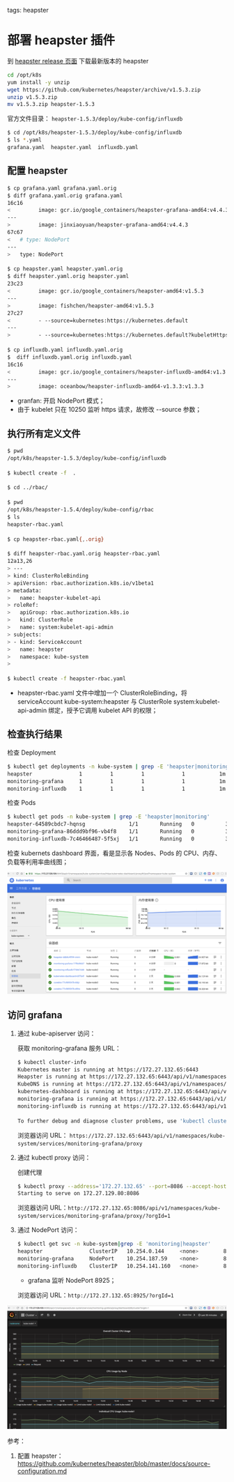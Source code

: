 <!-- toc -->

tags: heapster

# 部署 heapster 插件

到 [heapster release 页面](https://github.com/kubernetes/heapster/releases) 下载最新版本的 heapster

``` bash
cd /opt/k8s
yum install -y unzip
wget https://github.com/kubernetes/heapster/archive/v1.5.3.zip
unzip v1.5.3.zip
mv v1.5.3.zip heapster-1.5.3
```

官方文件目录： `heapster-1.5.3/deploy/kube-config/influxdb`

``` bash
$ cd /opt/k8s/heapster-1.5.3/deploy/kube-config/influxdb
$ ls *.yaml
grafana.yaml  heapster.yaml  influxdb.yaml
```

## 配置 heapster

``` bash
$ cp grafana.yaml grafana.yaml.orig
$ diff grafana.yaml.orig grafana.yaml
16c16
<         image: gcr.io/google_containers/heapster-grafana-amd64:v4.4.3
---
>         image: jinxiaoyuan/heapster-grafana-amd64:v4.4.3
67c67
<   # type: NodePort
---
>   type: NodePort

$ cp heapster.yaml heapster.yaml.orig
$ diff heapster.yaml.orig heapster.yaml
23c23
<         image: gcr.io/google_containers/heapster-amd64:v1.5.3
---
>         image: fishchen/heapster-amd64:v1.5.3
27c27
<         - --source=kubernetes:https://kubernetes.default
---
>         - --source=kubernetes:https://kubernetes.default?kubeletHttps=true&kubeletPort=10250

$ cp influxdb.yaml influxdb.yaml.orig
$  diff influxdb.yaml.orig influxdb.yaml
16c16
<         image: gcr.io/google_containers/heapster-influxdb-amd64:v1.3.3
---
>         image: oceanbow/heapster-influxdb-amd64-v1.3.3:v1.3.3
```
+ granfan: 开启 NodePort 模式；
+ 由于 kubelet 只在 10250 监听 https 请求，故修改 --source 参数；

## 执行所有定义文件

``` bash
$ pwd
/opt/k8s/heapster-1.5.3/deploy/kube-config/influxdb

$ kubectl create -f  .

$ cd ../rbac/

$ pwd
/opt/k8s/heapster-1.5.4/deploy/kube-config/rbac
$ ls
heapster-rbac.yaml

$ cp heapster-rbac.yaml{,.orig}

$ diff heapster-rbac.yaml.orig heapster-rbac.yaml
12a13,26
> ---
> kind: ClusterRoleBinding
> apiVersion: rbac.authorization.k8s.io/v1beta1
> metadata:
>   name: heapster-kubelet-api
> roleRef:
>   apiGroup: rbac.authorization.k8s.io
>   kind: ClusterRole
>   name: system:kubelet-api-admin
> subjects:
> - kind: ServiceAccount
>   name: heapster
>   namespace: kube-system
>

$ kubectl create -f heapster-rbac.yaml
```
+ heapster-rbac.yaml 文件中增加一个 ClusterRoleBinding，将 serviceAccount kube-system:heapster 与 ClusterRole system:kubelet-api-admin 绑定，授予它调用 kubelet API 的权限；

## 检查执行结果

检查 Deployment

``` bash
$ kubectl get deployments -n kube-system | grep -E 'heapster|monitoring'
heapster               1         1         1            1           1m
monitoring-grafana     1         1         1            1           1m
monitoring-influxdb    1         1         1            1           1m
```

检查 Pods

``` bash
$ kubectl get pods -n kube-system | grep -E 'heapster|monitoring'
heapster-64589cbdc7-hqnsg              1/1       Running   0          3m
monitoring-grafana-86ddd9bf96-vb4f8    1/1       Running   0          3m
monitoring-influxdb-7c46466487-5f5xj   1/1       Running   0          3m
```

检查 kubernets dashboard 界面，看是显示各 Nodes、Pods 的 CPU、内存、负载等利用率曲线图；

![dashboard-heapster](./images/dashboard-heapster.png)

## 访问 grafana

1. 通过 kube-apiserver 访问：

    获取 monitoring-grafana 服务 URL：

    ``` bash
    $ kubectl cluster-info
    Kubernetes master is running at https://172.27.132.65:6443
    Heapster is running at https://172.27.132.65:6443/api/v1/namespaces/kube-system/services/heapster/proxy
    KubeDNS is running at https://172.27.132.65:6443/api/v1/namespaces/kube-system/services/kube-dns/proxy
    kubernetes-dashboard is running at https://172.27.132.65:6443/api/v1/namespaces/kube-system/services/kubernetes-dashboard/proxy
    monitoring-grafana is running at https://172.27.132.65:6443/api/v1/namespaces/kube-system/services/monitoring-grafana/proxy
    monitoring-influxdb is running at https://172.27.132.65:6443/api/v1/namespaces/kube-system/services/monitoring-influxdb/proxy

    To further debug and diagnose cluster problems, use 'kubectl cluster-info dump'.
    ```

    浏览器访问 URL： `https://172.27.132.65:6443/api/v1/namespaces/kube-system/services/monitoring-grafana/proxy`

1. 通过 kubectl proxy 访问：

    创建代理

    ``` bash
    $ kubectl proxy --address='172.27.132.65' --port=8086 --accept-hosts='^*$' --kubeconfig ~/.kube/config
    Starting to serve on 172.27.129.80:8086
    ```

    浏览器访问 URL：`http://172.27.132.65:8086/api/v1/namespaces/kube-system/services/monitoring-grafana/proxy/?orgId=1`

1. 通过 NodePort 访问：

    ``` bash
    $ kubectl get svc -n kube-system|grep -E 'monitoring|heapster'
    heapster               ClusterIP   10.254.0.144     <none>        80/TCP          21m
    monitoring-grafana     NodePort    10.254.187.59    <none>        80:8925/TCP     21m
    monitoring-influxdb    ClusterIP   10.254.141.160   <none>        8086/TCP        21m
    ```
    + grafana 监听 NodePort 8925；

    浏览器访问 URL：`http://172.27.132.65:8925/?orgId=1`
    
![grafana](./images/grafana.png)

参考：
1. 配置 heapster：https://github.com/kubernetes/heapster/blob/master/docs/source-configuration.md